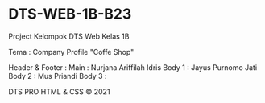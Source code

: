 # DTS-WEB-1B-B23
Project Kelompok DTS Web Kelas 1B

Tema : Company Profile "Coffe Shop"

Header & Footer :
Main : Nurjana Ariffilah Idris
Body 1 : Jayus Purnomo Jati
Body 2 : Mus Priandi
Body 3 :

DTS PRO HTML & CSS © 2021
